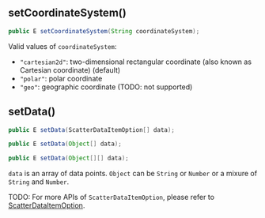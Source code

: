 ## setCoordinateSystem()

```java
public E setCoordinateSystem(String coordinateSystem);
```

Valid values of `coordinateSystem`:
- `"cartesian2d"`: two-dimensional rectangular coordinate (also known as Cartesian coordinate) (default)
- `"polar"`: polar coordinate
- `"geo"`: geographic coordinate (TODO: not supported)

## setData()

```java
public E setData(ScatterDataItemOption[] data);

public E setData(Object[] data);

public E setData(Object[][] data);
```

`data` is an array of data points. `Object` can be `String` or `Number` or a mixure of `String` and `Number`.

TODO: For more APIs of `ScatterDataItemOption`, please refer to [ScatterDataItemOption](component-apis/scatter-data-item-option).
